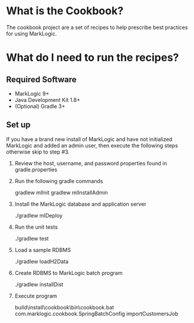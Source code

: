 # What is the Cookbook?
The cookbook project are a set of recipes to help prescribe best practices for using MarkLogic.

# What do I need to run the recipes?

## Required Software

 * MarkLogic 9+
 * Java Development Kit 1.8+
 * (Optional) Gradle 3+

## Set up  

If you have a brand new install of MarkLogic and have not initialized MarkLogic and added an admin user, then execute the following steps otherwise skip to step #3.  

1) Review the host, username, and password properties found in gradle.properties 

2) Run the following gradle commands
    
    gradlew mlInit
    gradlew mlInstallAdmin

3) Install the MarkLogic database and application server

     ./gradlew mlDeploy  

4) Run the unit tests

    ./gradlew test
 
5) Load a sample RDBMS

    ./gradlew loadH2Data
 
6) Create RDBMS to MarkLogic batch program

    ./gradlew installDist
 
7) Execute program

    build\install\cookbook\bin\cookbook.bat com.marklogic.cookbook.SpringBatchConfig importCustomersJob
 
